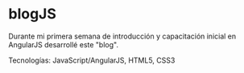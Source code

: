 # blogJS
Durante mi primera semana de introducción y capacitación inicial en AngularJS desarrollé este "blog".

Tecnologías: JavaScript/AngularJS, HTML5, CSS3

